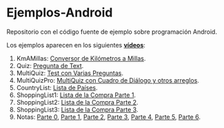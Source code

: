 # Ejemplos-Android

Repositorio con el código fuente de ejemplo sobre programación Android.

Los ejemplos aparecen en los siguientes [**vídeos**](https://www.youtube.com/playlist?list=PL-DwF6obA18LHk_HbKyrNEe7HfJlPM6Q_):

1. KmAMillas: [Conversor de Kilómetros a Millas](https://youtu.be/CfqxBniV7fw).
2. Quiz: [Pregunta de Text](https://youtu.be/bmNptYpIiSQ).
3. MultiQuiz: [Test con Varias Preguntas](https://youtu.be/70qBGgTOnn8).
4. MultiQuizPro: [MultiQuiz con Cuadro de Diálogo y otros arreglos](https://youtu.be/faZPylKwqBs).
5. CountryList: [Lista de Países](https://youtu.be/RH0AfFx5pk8).
6. ShoppingList1: [Lista de la Compra Parte 1](https://youtu.be/6wtCeodTvg4).
7. ShoppingList2: [Lista de la Compra Parte 2](https://youtu.be/742V81aJ75o).
8. ShoppingList3: [Lista de la Compra Parte 3](https://youtu.be/0OI2TWJ2uUk).
9. Notas: [Parte 0](https://youtu.be/z1evP0QdKv4), [Parte 1](https://youtu.be/2pqKpbrfWPU), [Parte 2](https://youtu.be/iw9SmtjFkTU), [Parte 3](https://youtu.be/KzpZTc9UXaQ), [Parte 4](https://youtu.be/GttjKQWcvMc), [Parte 5](https://youtu.be/3Ol72-kQIeg), [Parte 6](https://youtu.be/oIOn6_iuRmQ).
